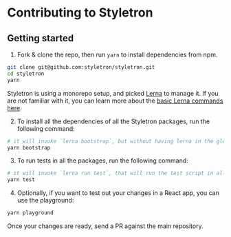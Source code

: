 # Contributing to Styletron

## Getting started

1. Fork & clone the repo, then run `yarn` to install dependencies from npm.

```bash
git clone git@github.com:styletron/styletron.git
cd styletron
yarn
```

Styletron is using a monorepo setup, and picked [Lerna](https://lerna.js.org) to manage it. If you are not familiar with it, you can learn more about the [basic Lerna commands here](https://lerna.js.org/#commands).

2. To install all the dependencies of all the Styletron packages, run the following command:

```bash
# it will invoke `lerna bootstrap`, but without having lerna in the global scope
yarn bootstrap
```

3. To run tests in all the packages, run the following command:

```bash
# it will invoke `lerna run test`, that will run the test script in all the packeges
yarn test
```

4. Optionally, if you want to test out your changes in a React app, you can use the playground:

```bash
yarn playground
```

Once your changes are ready, send a PR against the main repository.
